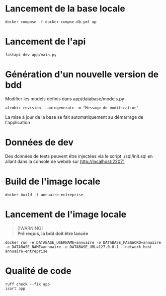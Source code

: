 # Lancement de la base locale 
```
docker compose -f docker-compse.db.yml up
```

# Lancement de l'api
```
fastapi dev app/main.py
```

# Génération d'un nouvelle version de bdd
Modifier les models définis dans app/database/models.py
```
alembic revision --autogenerate -m "Message de modification"
```
La mise à jour de la base se fait automatiquement au démarrage de l'application

# Données de dev
Des données de tests peuvent être injectées via le script ./sql/init.sql en allant dans la console de webdb sur [http://localhost:22071](http://localhost:22071)

# Build de l'image locale 
```
docker build -t annuaire-entreprise
```

# Lancement de l'image locale
> [!WARNING]\
> **Pré requis, la bdd doit être lancée**
```
docker run -e DATABASE_USERNAME=annuaire -e DATABASE_PASSWORD=annuaire -e DATABASE_NAME=annuaire -e DATABASE_URL=127.0.0.1 --network host annuaire-entreprise
```

# Qualité de code 
```
ruff check --fix app
isort app
```
